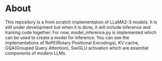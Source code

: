 # About
This repository is a from scratch implementation of LLaMA2-3 models.
It is still under development but when it is done, it will include inference and training
code together.
For now, model_inference.py is implemented which can be used to create a model for inference.
You can see the implementations of RoPE(Rotary Positional Encodings), KV cache,
GQA(Grouped Query Attention), SwiGLU activation which are essential components of modern LLMs.